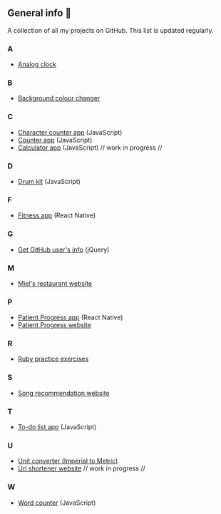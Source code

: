 ## General info 🌷
A collection of all my projects on GitHub. This list is updated regularly.

### A
- <a href = "https://github.com/Juel07/analog-clock">Analog clock</a>

### B
- <a href = "https://github.com/Juel07/bg-color-changer">Background colour changer</a>

### C
- <a href = "https://github.com/Juel07/character-counter">Character counter app</a> (JavaScript)
- <a href = "https://github.com/Juel07/counter">Counter app</a> (JavaScript)
- <a href = "https://github.com/Juel07/JS-calculator">Calculator app</a> (JavaScript) // work in progress //

### D
- <a href="https://github.com/Juel07/drum-kit">Drum kit</a> (JavaScript)

### F
- <a href = "https://github.com/Juel07/Project-fitness-app">Fitness app</a> (React Native)

### G
- <a href = "https://github.com/Juel07/get-user-info">Get GitHub user's info</a> (jQuery)

### M
- <a href = "https://github.com/Juel07/MIELS-website">Miel's restaurant website</a>

### P
- <a href = "https://github.com/Juel07/patient-progress-app">Patient Progress app</a> (React Native)
- <a href = "https://github.com/Juel07/Patient-Progress-Website">Patient Progress website</a>

### R
- <a href = "https://github.com/Juel07/ruby-practice-exercises">Ruby practice exercises</a>

### S
- <a href = "https://github.com/Juel07/song-recommendations-website">Song recommendation website</a>

### T
- <a href = "https://github.com/Juel07/to-do-list">To-do list app</a> (JavaScript)

### U
- <a href = "https://github.com/Juel07/unit-converter">Unit converter (Imperial to Metric)</a> 
- <a href = "https://github.com/Juel07/URL-Shortener">Url shortener website</a> // work in progress //

### W
- <a href="https://github.com/Juel07/word-counter">Word counter</a> (JavaScript)
